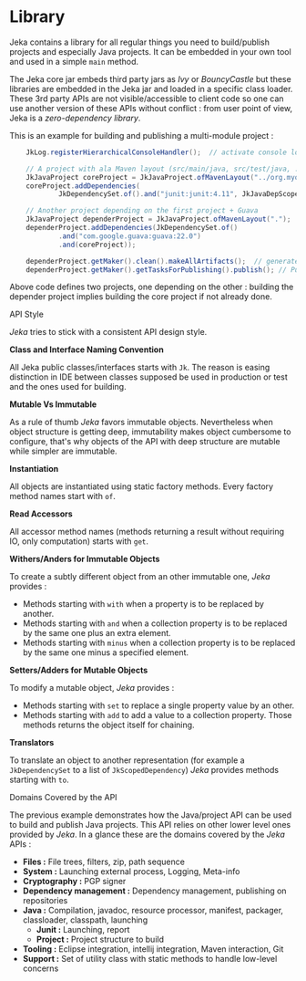 # Library

Jeka contains a library for all regular things you need to build/publish projects and especially Java projects. 
It can be embedded in your own tool and used in a simple <code>main</code> method. 

The Jeka core jar embeds third party jars as _Ivy_ or _BouncyCastle_ but these libraries are embedded in the Jeka 
jar and loaded in a specific class loader. These 3rd party APIs are not visible/accessible to client code so one can 
use another version of these APIs without conflict : from user point of view, Jeka is a *zero-dependency library*.

This is an example for building and publishing a multi-module project :

```java
    JkLog.registerHierarchicalConsoleHandler();  // activate console logging

    // A project with ala Maven layout (src/main/java, src/test/java, ...)
    JkJavaProject coreProject = JkJavaProject.ofMavenLayout("../org.myorg.mycore");
    coreProject.addDependencies(
            JkDependencySet.of().and("junit:junit:4.11", JkJavaDepScopes.TEST));

    // Another project depending on the first project + Guava
    JkJavaProject dependerProject = JkJavaProject.ofMavenLayout(".");
    dependerProject.addDependencies(JkDependencySet.of()
            .and("com.google.guava:guava:22.0")
            .and(coreProject));

    dependerProject.getMaker().clean().makeAllArtifacts();  // generate source and binary jars
    dependerProject.getMaker().getTasksForPublishing().publish(); // Publish artifacts on the default binary repository 
```

Above code defines two projects, one depending on the other : building the depender project implies building the core project if not already done.

<span class="menuItem0">API Style</span>

_Jeka_ tries to stick with a consistent API design style.

**Class and Interface Naming Convention**

All Jeka public classes/interfaces starts with `Jk`. The reason is easing distinction in IDE between classes supposed be used 
in production or test and the ones used for building.

**Mutable Vs Immutable**

As a rule of thumb _Jeka_ favors immutable objects. Nevertheless when object structure is getting deep, immutability 
makes object cumbersome to configure, that's why objects of the API with deep structure are mutable while simpler are 
immutable.

**Instantiation**

All objects are instantiated using static factory methods. Every factory method names start with `of`.

**Read Accessors**

All accessor method names (methods returning a result without requiring IO, only computation) starts with `get`.

**Withers/Anders for Immutable Objects**

To create a subtly different object from an other immutable one, _Jeka_ provides :
* Methods starting with `with` when a property is to be replaced by another.
* Methods starting with `and` when a collection property is to be replaced by the same one plus an extra element.
* Methods starting with `minus` when a collection property is to be replaced by the same one minus a specified element.

**Setters/Adders for Mutable Objects**
 
To modify a mutable object, _Jeka_ provides :
* Methods starting with `set` to replace a single property value by an other.
* Methods starting with `add` to add a value to a collection property.
Those methods returns the object itself for chaining.

**Translators**

To translate an object to another representation (for example a `JkDependencySet` to a  list of `JkScopedDependency`) 
_Jeka_ provides methods starting with `to`.


<span class="menuItem0">Domains Covered by the API</span>

The previous example demonstrates how the Java/project API can be used to build and publish Java projects. This API 
relies on other lower level ones provided by _Jeka_. In a glance these are the domains covered by the _Jeka_ APIs : 

* __Files :__ File trees, filters, zip, path sequence
* __System :__ Launching external process, Logging, Meta-info
* __Cryptography :__ PGP signer
* __Dependency management :__ Dependency management, publishing on repositories
* __Java :__ Compilation, javadoc, resource processor, manifest, packager, classloader, classpath, launching 
  * __Junit :__ Launching, report
  * __Project :__ Project structure to build
* __Tooling :__ Eclipse integration, intellij integration, Maven interaction, Git
* __Support :__ Set of utility class with static methods to handle low-level concerns 







